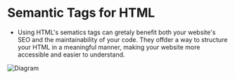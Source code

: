 # Semantic Tags for HTML
- Using HTML's sematics tags can gretaly benefit both your website's SEO and the maintainability of your code. They offder a way to structure your HTML in a meaningful manner, making your website more accessible and easier to understand.

![Diagram](https://cwh-full-next-space.fra1.cdn.digitaloceanspaces.com/tutorial/html-semantic-tags/semantic-tags.png)
